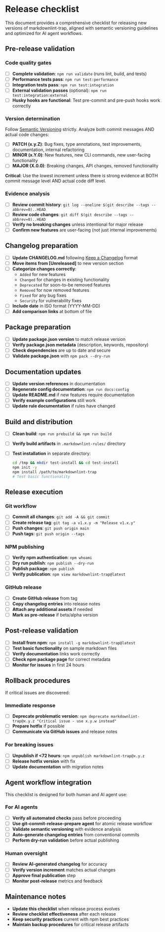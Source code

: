 # Release checklist

This document provides a comprehensive checklist for releasing new versions of markdownlint-trap, aligned with semantic versioning guidelines and optimized for AI agent workflows.

## Pre-release validation

### Code quality gates

- [ ] **Complete validation**: `npm run validate` (runs lint, build, and tests)
- [ ] **Performance tests pass**: `npm run test:performance`
- [ ] **Integration tests pass**: `npm run test:integration`
- [ ] **External validation passes** (optional): `npm run test:integration:external`
- [ ] **Husky hooks are functional**: Test pre-commit and pre-push hooks work correctly

### Version determination

Follow [Semantic Versioning](https://semver.org/spec/v2.0.0.html) strictly. Analyze both commit messages AND actual code changes:

- [ ] **PATCH (x.y.Z)**: Bug fixes, type annotations, test improvements, documentation, internal refactoring
- [ ] **MINOR (x.Y.0)**: New features, new CLI commands, new user-facing functionality
- [ ] **MAJOR (X.0.0)**: Breaking changes, API changes, removed functionality

**Critical**: Use the lowest increment unless there is strong evidence at BOTH commit message level AND actual code diff level.

### Evidence analysis

- [ ] **Review commit history**: `git log --oneline $(git describe --tags --abbrev=0)..HEAD`
- [ ] **Review code changes**: `git diff $(git describe --tags --abbrev=0)..HEAD`
- [ ] **Verify no breaking changes** unless intentional for major release
- [ ] **Confirm new features** are user-facing (not just internal improvements)

## Changelog preparation

- [ ] **Update CHANGELOG.md** following [Keep a Changelog](https://keepachangelog.com/en/1.0.0/) format
- [ ] **Move items from [Unreleased]** to new version section
- [ ] **Categorize changes correctly**:
  - `Added` for new features
  - `Changed` for changes in existing functionality
  - `Deprecated` for soon-to-be removed features
  - `Removed` for now removed features
  - `Fixed` for any bug fixes
  - `Security` for vulnerability fixes
- [ ] **Include date** in ISO format (YYYY-MM-DD)
- [ ] **Add comparison links** at bottom of file

## Package preparation

- [ ] **Update package.json version** to match release version
- [ ] **Verify package.json metadata** (description, keywords, repository)
- [ ] **Check dependencies** are up to date and secure
- [ ] **Validate package.json** with `npm pack --dry-run`

## Documentation updates

- [ ] **Update version references** in documentation
- [ ] **Regenerate config documentation**: `npm run docs:config`
- [ ] **Update README.md** if new features require documentation
- [ ] **Verify example configurations** still work
- [ ] **Update rule documentation** if rules have changed

## Build and distribution

- [ ] **Clean build**: `npm run prebuild && npm run build`
- [ ] **Verify build artifacts** in `.markdownlint-rules/` directory
- [ ] **Test installation** in separate directory:

  ```bash
  cd /tmp && mkdir test-install && cd test-install
  npm init -y
  npm install /path/to/markdownlint-trap
  # Test basic functionality
  ```

## Release execution

### Git workflow

- [ ] **Commit all changes**: `git add -A && git commit`
- [ ] **Create release tag**: `git tag -a v1.x.y -m "Release v1.x.y"`
- [ ] **Push changes**: `git push origin main`
- [ ] **Push tags**: `git push origin --tags`

### NPM publishing

- [ ] **Verify npm authentication**: `npm whoami`
- [ ] **Dry run publish**: `npm publish --dry-run`
- [ ] **Publish package**: `npm publish`
- [ ] **Verify publication**: `npm view markdownlint-trap@latest`

### GitHub release

- [ ] **Create GitHub release** from tag
- [ ] **Copy changelog entries** into release notes
- [ ] **Attach any additional assets** if needed
- [ ] **Mark as pre-release** if beta/alpha version

## Post-release validation

- [ ] **Install from npm**: `npm install -g markdownlint-trap@latest`
- [ ] **Test basic functionality** on sample markdown files
- [ ] **Verify documentation** links work correctly
- [ ] **Check npm package page** for correct metadata
- [ ] **Monitor for issues** in first 24 hours

## Rollback procedures

If critical issues are discovered:

### Immediate response

- [ ] **Deprecate problematic version**: `npm deprecate markdownlint-trap@x.y.z "Critical issue - use x.y.w instead"`
- [ ] **Prepare hotfix** if possible
- [ ] **Communicate via GitHub issues** and release notes

### For breaking issues

- [ ] **Unpublish if <72 hours**: `npm unpublish markdownlint-trap@x.y.z`
- [ ] **Release hotfix version** with fix
- [ ] **Update documentation** with migration notes

## Agent workflow integration

This checklist is designed for both human and AI agent use:

### For AI agents

- [ ] **Verify all automated checks** pass before proceeding
- [ ] **Use git-commit-release-prepare agent** for atomic release workflow
- [ ] **Validate semantic versioning** with evidence analysis
- [ ] **Auto-generate changelog entries** from conventional commits
- [ ] **Perform dry-run validation** before actual publishing

### Human oversight

- [ ] **Review AI-generated changelog** for accuracy
- [ ] **Verify version increment** matches actual changes
- [ ] **Approve final publication** step
- [ ] **Monitor post-release** metrics and feedback

## Maintenance notes

- **Update this checklist** when release process evolves
- **Review checklist effectiveness** after each release
- **Keep security practices** current with npm best practices
- **Maintain backup procedures** for critical release artifacts
